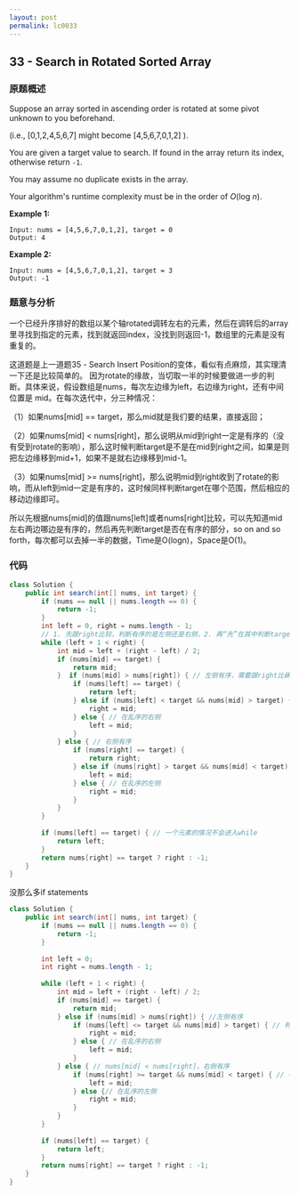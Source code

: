 ```yaml
---
layout: post
permalink: lc0033
---
```


## 33 - Search in Rotated Sorted Array

### 原题概述

Suppose an array sorted in ascending order is rotated at some pivot unknown to you beforehand.

\(i.e., [0,1,2,4,5,6,7] might become [4,5,6,7,0,1,2] \).

You are given a target value to search. If found in the array return its index, otherwise return `-1`.

You may assume no duplicate exists in the array.

Your algorithm's runtime complexity must be in the order of _O_\(log _n_\).

**Example 1:**

```text
Input: nums = [4,5,6,7,0,1,2], target = 0
Output: 4
```

**Example 2:**

```text
Input: nums = [4,5,6,7,0,1,2], target = 3
Output: -1
```

### 题意与分析

一个已经升序排好的数组以某个轴rotated调转左右的元素，然后在调转后的array里寻找到指定的元素，找到就返回index，没找到则返回-1，数组里的元素是没有重复的。

这道题是上一道题35 - Search Insert Position的变体，看似有点麻烦，其实理清一下还是比较简单的。 因为rotate的缘故，当切取一半的时候要做进一步的判断。具体来说，假设数组是nums，每次左边缘为left，右边缘为right，还有中间位置是 mid。在每次迭代中，分三种情况： 

（1）如果nums\[mid\] == target，那么mid就是我们要的结果，直接返回； 

（2）如果nums\[mid\] &lt; nums\[right\]，那么说明从mid到right一定是有序的（没有受到rotate的影响），那么这时候判断target是不是在mid到right之间，如果是则把左边缘移到mid+1，如果不是就右边缘移到mid-1。 

（3）如果nums\[mid\] &gt;= nums\[right\]，那么说明mid到right收到了rotate的影响，而从left到mid一定是有序的，这时候同样判断target在哪个范围，然后相应的移动边缘即可。

所以先根据nums\[mid\]的值跟nums\[left\]或者nums\[right\]比较，可以先知道mid左右两边哪边是有序的，然后再先判断target是否在有序的部分，so on and so forth，每次都可以去掉一半的数据，Time是O\(logn\)，Space是O\(1\)。

### 代码

```java
class Solution {
    public int search(int[] nums, int target) {
        if (nums == null || nums.length == 0) {
            return -1;
        }
        int left = 0, right = nums.length - 1;
        // 1. 先跟right比较，判断有序的是左侧还是右侧，2. 再“先”在其中判断target是否在有序的该侧
        while (left + 1 < right) {
            int mid = left + (right - left) / 2;
            if (nums[mid] == target) {
                return mid;
            }  if (nums[mid] > nums[right]) { // 左侧有序，需要跟right比确定哪边有序
                if (nums[left] == target) {
                    return left;
                } else if (nums[left] < target && nums[mid] > target) { // 在有序的左侧
                    right = mid;
                } else { // 在乱序的右侧
                    left = mid;
                }
            } else { // 右侧有序
                if (nums[right] == target) { 
                    return right;
                } else if (nums[right] > target && nums[mid] < target) {// 在有序的右侧
                    left = mid;
                } else { // 在乱序的左侧
                    right = mid;
                }
            }
        }
        
        if (nums[left] == target) { // 一个元素的情况不会进入while
            return left;
        }
        return nums[right] == target ? right : -1;
    }
}
```

没那么多if statements
```java
class Solution {
    public int search(int[] nums, int target) {
        if (nums == null || nums.length == 0) {
            return -1;
        }
        
        int left = 0;
        int right = nums.length - 1;
        
        while (left + 1 < right) {
            int mid = left + (right - left) / 2;
            if (nums[mid] == target) {
                return mid;
            } else if (nums[mid] > nums[right]) { //左侧有序
                if (nums[left] <= target && nums[mid] > target) { // 判定target是否在有序的左侧
                    right = mid;
                } else { // 在乱序的右侧
                    left = mid;
                }
            } else { // nums[mid] < nums[right]，右侧有序
                if (nums[right] >= target && nums[mid] < target) { // 判定target是否在有序的右侧
                    left = mid;
                } else {// 在乱序的左侧
                    right = mid;
                }
            }
        }
        
        if (nums[left] == target) {
            return left;
        }
        return nums[right] == target ? right : -1;
    }
}
```
